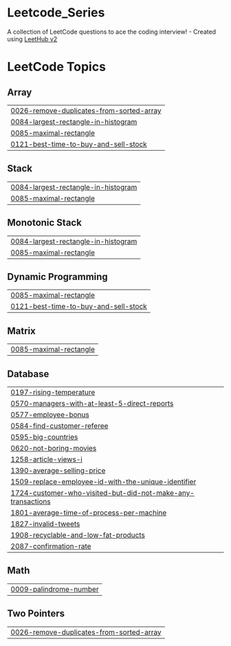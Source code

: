 # Leetcode_Series
A collection of LeetCode questions to ace the coding interview! - Created using [LeetHub v2](https://github.com/arunbhardwaj/LeetHub-2.0)

<!---LeetCode Topics Start-->
# LeetCode Topics
## Array
|  |
| ------- |
| [0026-remove-duplicates-from-sorted-array](https://github.com/botkumar01/Leetcode_Series/tree/master/0026-remove-duplicates-from-sorted-array) |
| [0084-largest-rectangle-in-histogram](https://github.com/botkumar01/Leetcode_Series/tree/master/0084-largest-rectangle-in-histogram) |
| [0085-maximal-rectangle](https://github.com/botkumar01/Leetcode_Series/tree/master/0085-maximal-rectangle) |
| [0121-best-time-to-buy-and-sell-stock](https://github.com/botkumar01/Leetcode_Series/tree/master/0121-best-time-to-buy-and-sell-stock) |
## Stack
|  |
| ------- |
| [0084-largest-rectangle-in-histogram](https://github.com/botkumar01/Leetcode_Series/tree/master/0084-largest-rectangle-in-histogram) |
| [0085-maximal-rectangle](https://github.com/botkumar01/Leetcode_Series/tree/master/0085-maximal-rectangle) |
## Monotonic Stack
|  |
| ------- |
| [0084-largest-rectangle-in-histogram](https://github.com/botkumar01/Leetcode_Series/tree/master/0084-largest-rectangle-in-histogram) |
| [0085-maximal-rectangle](https://github.com/botkumar01/Leetcode_Series/tree/master/0085-maximal-rectangle) |
## Dynamic Programming
|  |
| ------- |
| [0085-maximal-rectangle](https://github.com/botkumar01/Leetcode_Series/tree/master/0085-maximal-rectangle) |
| [0121-best-time-to-buy-and-sell-stock](https://github.com/botkumar01/Leetcode_Series/tree/master/0121-best-time-to-buy-and-sell-stock) |
## Matrix
|  |
| ------- |
| [0085-maximal-rectangle](https://github.com/botkumar01/Leetcode_Series/tree/master/0085-maximal-rectangle) |
## Database
|  |
| ------- |
| [0197-rising-temperature](https://github.com/botkumar01/Leetcode_Series/tree/master/0197-rising-temperature) |
| [0570-managers-with-at-least-5-direct-reports](https://github.com/botkumar01/Leetcode_Series/tree/master/0570-managers-with-at-least-5-direct-reports) |
| [0577-employee-bonus](https://github.com/botkumar01/Leetcode_Series/tree/master/0577-employee-bonus) |
| [0584-find-customer-referee](https://github.com/botkumar01/Leetcode_Series/tree/master/0584-find-customer-referee) |
| [0595-big-countries](https://github.com/botkumar01/Leetcode_Series/tree/master/0595-big-countries) |
| [0620-not-boring-movies](https://github.com/botkumar01/Leetcode_Series/tree/master/0620-not-boring-movies) |
| [1258-article-views-i](https://github.com/botkumar01/Leetcode_Series/tree/master/1258-article-views-i) |
| [1390-average-selling-price](https://github.com/botkumar01/Leetcode_Series/tree/master/1390-average-selling-price) |
| [1509-replace-employee-id-with-the-unique-identifier](https://github.com/botkumar01/Leetcode_Series/tree/master/1509-replace-employee-id-with-the-unique-identifier) |
| [1724-customer-who-visited-but-did-not-make-any-transactions](https://github.com/botkumar01/Leetcode_Series/tree/master/1724-customer-who-visited-but-did-not-make-any-transactions) |
| [1801-average-time-of-process-per-machine](https://github.com/botkumar01/Leetcode_Series/tree/master/1801-average-time-of-process-per-machine) |
| [1827-invalid-tweets](https://github.com/botkumar01/Leetcode_Series/tree/master/1827-invalid-tweets) |
| [1908-recyclable-and-low-fat-products](https://github.com/botkumar01/Leetcode_Series/tree/master/1908-recyclable-and-low-fat-products) |
| [2087-confirmation-rate](https://github.com/botkumar01/Leetcode_Series/tree/master/2087-confirmation-rate) |
## Math
|  |
| ------- |
| [0009-palindrome-number](https://github.com/botkumar01/Leetcode_Series/tree/master/0009-palindrome-number) |
## Two Pointers
|  |
| ------- |
| [0026-remove-duplicates-from-sorted-array](https://github.com/botkumar01/Leetcode_Series/tree/master/0026-remove-duplicates-from-sorted-array) |
<!---LeetCode Topics End-->